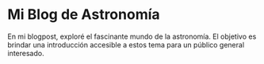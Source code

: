 # Mi Blog de Astronomía
En mi blogpost, exploré el fascinante mundo de la astronomía. El objetivo es brindar una introducción accesible a estos tema para un público general interesado.
